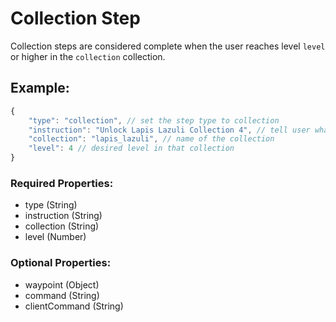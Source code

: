 # Collection Step
Collection steps are considered complete when the user reaches level ``level`` or higher in the ``collection`` collection.

## Example:
```js
{
    "type": "collection", // set the step type to collection
    "instruction": "Unlock Lapis Lazuli Collection 4", // tell user what to do
    "collection": "lapis_lazuli", // name of the collection
    "level": 4 // desired level in that collection
}
```
### Required Properties:
- type (String)
- instruction (String)
- collection (String)
- level (Number)

### Optional Properties:
- waypoint (Object)
- command (String)
- clientCommand (String)
